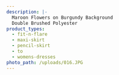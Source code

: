 ```yaml
---
description: |-
  Maroon Flowers on Burgundy Background
  Double Brushed Polyester
product_types:
  - fit-n-flare
  - maxi-skirt
  - pencil-skirt
  - to
  - womens-dresses
photo_path: /uploads/016.JPG
---
```

